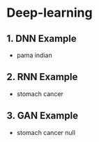 # Deep-learning

## 1. DNN Example
- pama indian

## 2. RNN Example
- stomach cancer

## 3. GAN Example
- stomach cancer null
